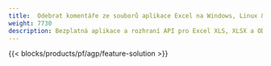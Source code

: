 ```yaml
---
title:  Odebrat komentáře ze souborů aplikace Excel na Windows, Linux & macOS
weight: 7730
description: Bezplatná aplikace a rozhraní API pro Excel XLS, XLSX a ODS Správa anotací a komentářů
---
```

{{< blocks/products/pf/agp/feature-solution >}} 

